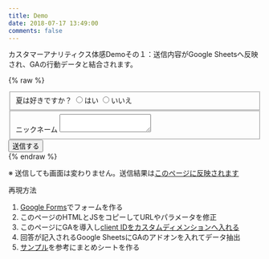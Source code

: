 ```yaml
---
title: Demo
date: 2018-07-17 13:49:00
comments: false
---
```


カスタマーアナリティクス体感Demoその１：送信内容がGoogle Sheetsへ反映され、GAの行動データと結合されます。

{% raw %}
<script>
  function postToGoogle() {
   var field1 = $("input[type='radio'][name='qs1']:checked").val();
   var field2 = $('#feed').val();
   var clientid = "x" + ga.getAll()[0].get('clientId');
   $.ajax({
     url: "https://docs.google.com/forms/d/e/1FAIpQLSewFdljex3bfTvxxc07HwpptyzTUx-j9-adEnbA8CK1_552IA/formResponse",
     data: {
       "entry.1340666436": clientid,
       "entry.877086558": field1,
       "entry.443565211": field2
     },
     type: "POST",
     dataType: "xml",
     statusCode: {
       0: function() {
         //Success message
       },
       200: function() {
         //Success Message
       }
     }
   });
 }
</script>

<form id="form" target="_self" onsubmit="" action="javascript: postToGoogle()">
  <fieldset>
    <label>夏は好きですか？</label>
    <input id="qs1_op_1" type="radio" value="はい" name="qs1" />はい
    <input id="qs1_op_2" type="radio" value="いいえ" name="qs1" />いいえ
  </fieldset>

  <fieldset>
    <label>ニックネーム</label>
    <textarea id="feed" name="feed"></textarea>
  </fieldset>
  <div style="width: 100%; display: block; float: right;">
    <button id="send" type="submit">
      送信する
    </button>
  </div>
</form>
{% endraw %}

※
送信しても画面は変わりません。送信結果は[このページに反映されます](https://docs.google.com/spreadsheets/d/1LJsKR3eyBy34apzdVgtYV8d3mZT-mp3kA0pgV7oLAiw/edit#gid=418492740)

再現方法
1. [Google Forms](https://www.google.com/forms/about/)でフォームを作る
2. このページのHTMLとJSをコピーしてURLやパラメータを修正
3. このページにGAを導入し[client IDをカスタムディメンションへ入れる](/news/how-to-measure-google-analytics-client-id-with-gtm-2017/)
4. 回答が記入されるGoogle SheetsにGAのアドオンを入れてデータ抽出
5. [サンプル](https://docs.google.com/spreadsheets/d/1LJsKR3eyBy34apzdVgtYV8d3mZT-mp3kA0pgV7oLAiw/edit#gid=406719613)を参考にまとめシートを作る